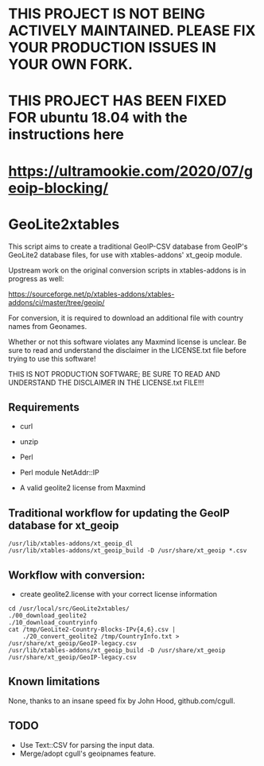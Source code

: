 # THIS PROJECT IS NOT BEING ACTIVELY MAINTAINED. PLEASE FIX YOUR PRODUCTION ISSUES IN YOUR OWN FORK.

# THIS PROJECT HAS BEEN FIXED FOR ubuntu 18.04 with the instructions here 
# https://ultramookie.com/2020/07/geoip-blocking/
#
# GeoLite2xtables

This script aims to create a traditional GeoIP-CSV database from GeoIP's
GeoLite2 database files, for use with xtables-addons' xt_geoip module.

Upstream work on the original conversion scripts in xtables-addons is in 
progress as well:

https://sourceforge.net/p/xtables-addons/xtables-addons/ci/master/tree/geoip/

For conversion, it is required to download an additional file with country
names from Geonames.

Whether or not this software violates any Maxmind license is unclear. Be sure
to read and understand the disclaimer in the LICENSE.txt file before trying
to use this software!

THIS IS NOT PRODUCTION SOFTWARE; BE SURE TO READ AND UNDERSTAND THE DISCLAIMER
IN THE LICENSE.txt FILE!!!

## Requirements

* curl
* unzip
* Perl
* Perl module NetAddr::IP

* A valid geolite2 license from Maxmind

## Traditional workflow for updating the GeoIP database for xt_geoip

```
/usr/lib/xtables-addons/xt_geoip_dl
/usr/lib/xtables-addons/xt_geoip_build -D /usr/share/xt_geoip *.csv
```

## Workflow with conversion:

* create geolite2.license with your correct license information

```
cd /usr/local/src/GeoLite2xtables/
./00_download_geolite2
./10_download_countryinfo
cat /tmp/GeoLite2-Country-Blocks-IPv{4,6}.csv |
	./20_convert_geolite2 /tmp/CountryInfo.txt > /usr/share/xt_geoip/GeoIP-legacy.csv
/usr/lib/xtables-addons/xt_geoip_build -D /usr/share/xt_geoip /usr/share/xt_geoip/GeoIP-legacy.csv
```

## Known limitations

None, thanks to an insane speed fix by John Hood, github.com/cgull.

## TODO

- Use Text::CSV for parsing the input data.
- Merge/adopt cgull's geoipnames feature.
